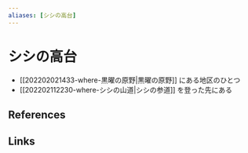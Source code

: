 ```yaml
---
aliases: [シシの高台]
---
```

# シシの高台

- [[202202021433-where-黒曜の原野|黒曜の原野]] にある地区のひとつ
- [[202202112230-where-シシの山道|シシの参道]] を登った先にある

## References



## Links


